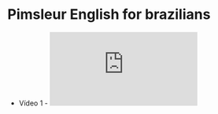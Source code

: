 # Pimsleur English for brazilians
 - Vídeo 1 - ![assista](https://rumble.com/v2lwl1i-pimsleur-english-for-brazilian-portuguese-speakers-i-unit-01.html)
